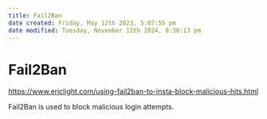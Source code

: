 ```yaml
---
title: Fail2Ban
date created: Friday, May 12th 2023, 5:07:55 pm
date modified: Tuesday, November 12th 2024, 8:38:13 pm
---
```


# Fail2Ban

https://www.ericlight.com/using-fail2ban-to-insta-block-malicious-hits.html

Fail2Ban is used to block malicious login attempts.

